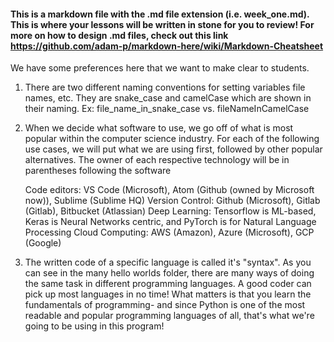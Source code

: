#### This is a markdown file with the .md file extension (i.e. week_one.md). This is where your lessons will be written in stone for you to review! For more on how to design .md files, check out this link https://github.com/adam-p/markdown-here/wiki/Markdown-Cheatsheet

We have some preferences here that we want to make clear to students.

1)  There are two different naming conventions for setting variables file names, etc.
    They are snake_case and camelCase which are shown in their naming. 
    Ex: file_name_in_snake_case vs. fileNameInCamelCase

2)  When we decide what software to use, we go off of what is most popular within the
    computer science industry. For each of the following use cases, we will put what we are
    using first, followed by other popular alternatives. The owner of each respective technology
    will be in parentheses following the software

    Code editors: VS Code (Microsoft), Atom (Github (owned by Microsoft now)), Sublime (Sublime HQ)
    Version Control: Github (Microsoft), Gitlab (Gitlab), Bitbucket (Atlassian)
    Deep Learning: Tensorflow is ML-based, Keras is Neural Networks centric, and PyTorch is for Natural Language Processing
    Cloud Computing: AWS (Amazon), Azure (Microsoft), GCP (Google)

3)  The written code of a specific language is called it's "syntax". As you can see in the many hello worlds folder, there
    are many ways of doing the same task in different programming languages. A good coder can pick up most languages in no time!
    What matters is that you learn the fundamentals of programming- and since Python is one of the most readable and popular
    programming languages of all, that's what we're going to be using in this program!